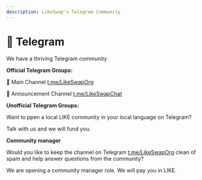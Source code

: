 ```yaml
---
description: LikeSwap's Telegram Community
---
```


# 💬 Telegram

We have a thriving Telegram community

**Official Telegram Groups:**

🧂 Main Channel [t.me/LikeSwapOrg](https://t.me/LikeSwapOrg)

📣 Announcement Channel [t.me/LikeSwapChat](https://t.me/LikeSwapChat)

**Unofficial Telegram Groups:**

Want to ppen a local LIKE community in your local language on Telegram?

Talk with us and we will fund you.

**Community manager**

Would you like to keep the channel on Telegram [t.me/LikeSwapOrg](https://t.me/LikeSwapOrg) clean of spam and help answer questions from the community?

We are opening a community manager role. We will pay you in LIKE.
